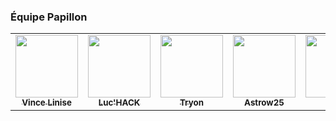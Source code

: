 ### Équipe Papillon

<table>
  <tr>
    <td align="center"><a href="https://github.com/ecnivtwelve"><img src="https://avatars3.githubusercontent.com/u/32978709?v=4?s=100" width="100px;" alt=""/><br /><sub><b>Vince Linise</b></sub></a><br /></td>
    <td align="center"><a href="https://github.com/lucas-luchack"><img src="https://avatars3.githubusercontent.com/u/39491773?v=4?s=100" width="100px;" alt=""/><br /><sub><b>Luc'HACK</b></sub></a><br /></td>
    <td align="center"><a href="https://github.com/tryon-dev"><img src="https://avatars3.githubusercontent.com/u/68423470?v=4?s=100" width="100px;" alt=""/><br /><sub><b>Tryon</b></sub></a><br /></td>
    <td align="center"><a href="https://github.com/Astrow25"><img src="https://avatars3.githubusercontent.com/u/76118368?v=4?s=100" width="100px;" alt=""/><br /><sub><b>Astrow25</b></sub></a><br /></td>
    <td align="center"><a href="https://github.com/Rexxt"><img src="https://avatars3.githubusercontent.com/u/40831463?v=4?s=100" width="100px;" alt=""/><br /><sub><b>Mizu</b></sub></a><br /></td>
  </tr>
</table>
